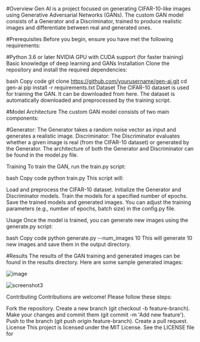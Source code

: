 #Overview
Gen AI is a project focused on generating CIFAR-10-like images using Generative Adversarial Networks (GANs). The custom GAN model consists of a Generator and a Discriminator, trained to produce realistic images and differentiate between real and generated ones.

#Prerequisites
Before you begin, ensure you have met the following requirements:

#Python 3.6 or later
NVIDIA GPU with CUDA support (for faster training)
Basic knowledge of deep learning and GANs
Installation
Clone the repository and install the required dependencies:

bash
Copy code
git clone https://github.com/yourusername/gen-ai.git
cd gen-ai
pip install -r requirements.txt
Dataset
The CIFAR-10 dataset is used for training the GAN. It can be downloaded from here. The dataset is automatically downloaded and preprocessed by the training script.

#Model Architecture
The custom GAN model consists of two main components:

#Generator: The Generator takes a random noise vector as input and generates a realistic image.
Discriminator: The Discriminator evaluates whether a given image is real (from the CIFAR-10 dataset) or generated by the Generator.
The architecture of both the Generator and Discriminator can be found in the model.py file.

Training
To train the GAN, run the train.py script:

bash
Copy code
python train.py
This script will:

Load and preprocess the CIFAR-10 dataset.
Initialize the Generator and Discriminator models.
Train the models for a specified number of epochs.
Save the trained models and generated images.
You can adjust the training parameters (e.g., number of epochs, batch size) in the config.py file.

Usage
Once the model is trained, you can generate new images using the generate.py script:

bash
Copy code
python generate.py --num_images 10
This will generate 10 new images and save them in the output directory.

#Results
The results of the GAN training and generated images can be found in the results directory. Here are some sample generated images:

![image](https://github.com/user-attachments/assets/31901a08-1465-471a-a0db-db3ecc89432e)


![screenshot3](https://github.com/user-attachments/assets/10438e0f-d4d5-47d4-91b3-7fe38397d816)



Contributing
Contributions are welcome! Please follow these steps:

Fork the repository.
Create a new branch (git checkout -b feature-branch).
Make your changes and commit them (git commit -m 'Add new feature').
Push to the branch (git push origin feature-branch).
Create a pull request.
License
This project is licensed under the MIT License. See the LICENSE file for 
